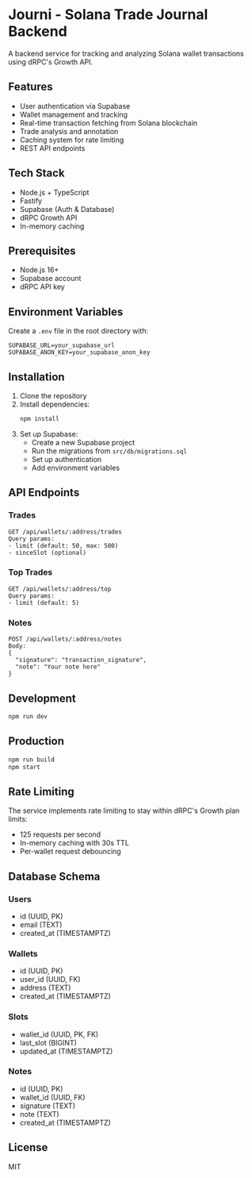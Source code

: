 # Journi - Solana Trade Journal Backend

A backend service for tracking and analyzing Solana wallet transactions using dRPC's Growth API.

## Features

- User authentication via Supabase
- Wallet management and tracking
- Real-time transaction fetching from Solana blockchain
- Trade analysis and annotation
- Caching system for rate limiting
- REST API endpoints

## Tech Stack

- Node.js + TypeScript
- Fastify
- Supabase (Auth & Database)
- dRPC Growth API
- In-memory caching

## Prerequisites

- Node.js 16+
- Supabase account
- dRPC API key

## Environment Variables

Create a `.env` file in the root directory with:

```env
SUPABASE_URL=your_supabase_url
SUPABASE_ANON_KEY=your_supabase_anon_key
```

## Installation

1. Clone the repository
2. Install dependencies:
   ```bash
   npm install
   ```
3. Set up Supabase:
   - Create a new Supabase project
   - Run the migrations from `src/db/migrations.sql`
   - Set up authentication
   - Add environment variables

## API Endpoints

### Trades

```
GET /api/wallets/:address/trades
Query params:
- limit (default: 50, max: 500)
- sinceSlot (optional)
```

### Top Trades

```
GET /api/wallets/:address/top
Query params:
- limit (default: 5)
```

### Notes

```
POST /api/wallets/:address/notes
Body:
{
  "signature": "transaction_signature",
  "note": "Your note here"
}
```

## Development

```bash
npm run dev
```

## Production

```bash
npm run build
npm start
```

## Rate Limiting

The service implements rate limiting to stay within dRPC's Growth plan limits:
- 125 requests per second
- In-memory caching with 30s TTL
- Per-wallet request debouncing

## Database Schema

### Users
- id (UUID, PK)
- email (TEXT)
- created_at (TIMESTAMPTZ)

### Wallets
- id (UUID, PK)
- user_id (UUID, FK)
- address (TEXT)
- created_at (TIMESTAMPTZ)

### Slots
- wallet_id (UUID, PK, FK)
- last_slot (BIGINT)
- updated_at (TIMESTAMPTZ)

### Notes
- id (UUID, PK)
- wallet_id (UUID, FK)
- signature (TEXT)
- note (TEXT)
- created_at (TIMESTAMPTZ)

## License

MIT
